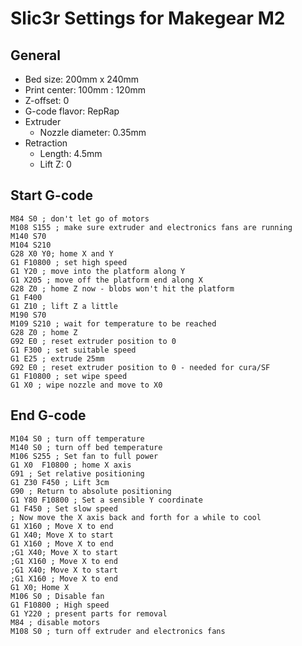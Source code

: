 # Slic3r Settings for Makegear M2

## General
* Bed size: 200mm x 240mm
* Print center: 100mm : 120mm
* Z-offset: 0
* G-code flavor: RepRap
* Extruder 
    * Nozzle diameter: 0.35mm
* Retraction
    * Length: 4.5mm
    * Lift Z: 0

## Start G-code
```
M84 S0 ; don't let go of motors
M108 S155 ; make sure extruder and electronics fans are running
M140 S70
M104 S210
G28 X0 Y0; home X and Y
G1 F10800 ; set high speed
G1 Y20 ; move into the platform along Y
G1 X205 ; move off the platform end along X
G28 Z0 ; home Z now - blobs won't hit the platform
G1 F400
G1 Z10 ; lift Z a little
M190 S70
M109 S210 ; wait for temperature to be reached
G28 Z0 ; home Z
G92 E0 ; reset extruder position to 0
G1 F300 ; set suitable speed
G1 E25 ; extrude 25mm
G92 E0 ; reset extruder position to 0 - needed for cura/SF
G1 F10800 ; set wipe speed
G1 X0 ; wipe nozzle and move to X0
```

## End G-code
```
M104 S0 ; turn off temperature
M140 S0 ; turn off bed temperature
M106 S255 ; Set fan to full power
G1 X0  F10800 ; home X axis
G91 ; Set relative positioning
G1 Z30 F450 ; Lift 3cm
G90 ; Return to absolute positioning
G1 Y80 F10800 ; Set a sensible Y coordinate
G1 F450 ; Set slow speed
; Now move the X axis back and forth for a while to cool
G1 X160 ; Move X to end
G1 X40; Move X to start
G1 X160 ; Move X to end
;G1 X40; Move X to start
;G1 X160 ; Move X to end
;G1 X40; Move X to start
;G1 X160 ; Move X to end
G1 X0; Home X
M106 S0 ; Disable fan
G1 F10800 ; High speed
G1 Y220 ; present parts for removal
M84 ; disable motors
M108 S0 ; turn off extruder and electronics fans
```